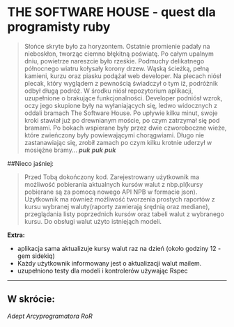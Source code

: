 THE SOFTWARE HOUSE - quest dla programisty ruby
===============================================

> Słońce skryte było za horyzontem. Ostatnie promienie padały na nieboskłon, tworząc ciemno błękitną poświatę. Po całym upalnym dniu, powietrze nareszcie było rześkie. Podmuchy delikatnego północnego wiatru kołysały korony drzew. Wąską ścieżką, pełną kamieni, kurzu oraz piasku podążał web developer. Na plecach niósł plecak, który wyglądem z pewnością świadczył o tym iż, podróżnik odbył długą podróż. W środku niósł repozytorium aplikacji, uzupełnione o brakujące funkcjonalności. Developer podniósł wzrok, oczy jego skupione były na wyłaniających się, ledwo widocznych z oddali bramach The Software House. Po upływie kilku minut, swoje kroki stawiał już po drewnianym moście, po czym zatrzymał się pod bramami. Po bokach wspierane były przez dwie czworoboczne wieże, które zwieńczony były powiewającymi chorągwiami.  Długo nie zastanawiając się, zrobił zamach po czym kilku krotnie uderzył w mosiężne bramy... ***puk*** ***puk*** ***puk***


##Nieco jaśniej:

> Przed Tobą dokończony kod. Zarejestrowany użytkownik ma możliwość pobierania aktualnych kursów walut z nbp.pl(kursy pobierane są za pomocą nowego API NPB w formacie json). Użytkownik ma również możliwość tworzenia prostych raportów z kursu wybranej waluty(raporty zawierają śrędnią oraz mediane), przeglądania listy poprzednich kursów oraz tabeli walut z wybranego kursu. Do obsługi walut użyto istniejąch modeli.

**Extra:**

* aplikacja sama aktualizuje kursy walut raz na dzień (około godziny 12 - gem sidekiq)
* Każdy użytkownik informowany jest o aktualizacji walut mailem.
* uzupełniono testy dla modeli i kontrolerów używając Rspec

----
## W skrócie:


*Adept Arcyprogramatora RoR*




